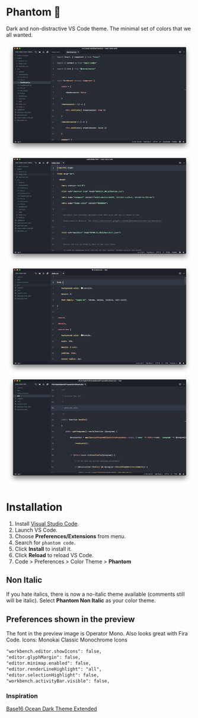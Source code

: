 # Phantom 🏴

Dark and non-distractive VS Code theme. The minimal set of colors that we all wanted.

<div align="center">
	<img src="https://raw.githubusercontent.com/tourervit/phantom-vscode-theme/master/screenshots/react.png" alt="React"/>
	<img src="https://raw.githubusercontent.com/tourervit/phantom-vscode-theme/master/screenshots/html.png" alt="HTML"/>
	<img src="https://raw.githubusercontent.com/tourervit/phantom-vscode-theme/master/screenshots/css.png" alt="CSS"/>
	<img src="https://raw.githubusercontent.com/tourervit/phantom-vscode-theme/master/screenshots/php.png" alt="PHP"/>
</div>

# Installation

1.  Install [Visual Studio Code](https://code.visualstudio.com/).
2.  Launch VS Code.
3.  Choose **Preferences/Extensions** from menu.
4.  Search for `phantom code`.
5.  Click **Install** to install it.
6.  Click **Reload** to reload VS Code.
7.  Code > Preferences > Color Theme > **Phantom**

## Non Italic

If you hate italics, there is now a no-italic theme available (comments still will be italic). Select **Phantom Non Italic** as your color theme.

## Preferences shown in the preview

The font in the preview image is Operator Mono. Also looks great with Fira Code.
Icons: Monokai Classic Monochrome Icons

```
"workbench.editor.showIcons": false,
"editor.glyphMargin": false,
"editor.minimap.enabled": false,
"editor.renderLineHighlight": "all",
"editor.selectionHighlight": false,
"workbench.activityBar.visible": false,
```

### Inspiration

[Base16 Ocean Dark Theme Extended](https://marketplace.visualstudio.com/items?itemName=kleber-swf.ocean-dark-extended)
